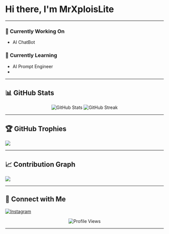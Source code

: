 # Hi there, I'm **MrXploisLite**  
---

### 🔭 **Currently Working On**  
- AI ChatBot  

### 🌱 **Currently Learning**  
- AI Prompt Engineer
- 
---

## 📊 GitHub Stats  

<p align="center">
  <img src="https://github-readme-stats.vercel.app/api?username=MrXploisLite&show_icons=true&theme=radical" alt="GitHub Stats" />
  <img src="https://github-readme-streak-stats.herokuapp.com/?user=MrXploisLite&theme=radical" alt="GitHub Streak" />
</p>  

---

## 🏆 GitHub Trophies  
![](https://github-profile-trophy.vercel.app/?username=MrXploisLite&theme=radical&no-frame=false&no-bg=true&margin-w=4)  

---

## 📈 Contribution Graph  
![](https://activity-graph.herokuapp.com/graph?username=MrXploisLite&theme=redical)  

---

## 🤝 Connect with Me  
[![Instagram](https://img.shields.io/badge/instagram-E4405F?style=for-the-badge&logo=instagram&logoColor=white)](https://www.instagram.com/romyr911/)

<p align="center">
  <img src="https://komarev.com/ghpvc/?username=johndoees911&label=Profile%20Views&color=0e75b6&style=flat" alt="Profile Views" />
</p>  

--- 
